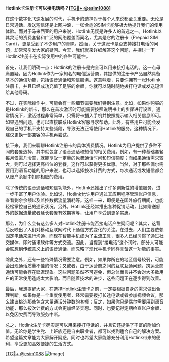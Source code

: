 **Hotlink卡注册卡可以接电话吗？[[TG💪+ @esim1088](https://t.me/s/esim1088)]**

在这个数字化飞速发展的时代，手机卡的选择对于每个人来说都至关重要。无论是日常通话、发送短信还是上网冲浪，一张合适的SIM卡能够极大地提升我们的使用体验。而对于马来西亚的用户来说，Hotlink无疑是许多人的首选之一。Hotlink以其灵活的资费套餐和广泛的网络覆盖而闻名，尤其是它的注册卡（Prepaid SIM Card），更是受到了不少用户的青睐。然而，关于这张卡是否支持接打电话的问题，却常常引发大家的疑问。今天，我们就来详细解答这个问题，并探讨一下Hotlink注册卡在实际使用中的各种可能性。

首先，让我们明确一点：Hotlink的注册卡是完全可以用来接打电话的。这一点毋庸置疑，因为Hotlink作为一家知名的电信运营商，其提供的注册卡产品自然具备基本的通信功能，包括语音通话和短信服务。这意味着，只要你拥有一张Hotlink注册卡，并且已经成功充值了足够的余额，你就可以随时随地拨打电话或发送短信给其他号码。

不过，在实际操作中，可能会有一些细节需要我们特别注意。比如，如果你购买的是Hotlink的新卡，那么在首次激活时可能需要按照说明书上的步骤进行设置。通常情况下，激活过程非常简单，只需将卡插入手机并按照提示输入相关信息即可。如果遇到问题，也可以直接联系Hotlink客服寻求帮助。此外，有些用户可能会发现自己的手机不支持某些频段，导致无法正常使用Hotlink的服务。这种情况下，建议更换一部兼容的手机再尝试。

接下来，我们来聊聊Hotlink注册卡的具体资费情况。Hotlink为用户提供了多种不同的套餐选择，其中就包含了语音通话和短信的相关费用。例如，有一种基础套餐每月仅需几令吉，就能享受一定量的免费通话时间和短信额度；而如果通话需求较大，则可以选择更高档位的套餐，这样可以获得更多优惠。当然，对于那些偶尔需要用到语音功能的用户来说，也可以选择按次计费的方式，每次通话或发短信都会从账户余额中扣除相应的费用。

除了传统的语音通话和短信功能外，Hotlink还推出了许多创新性的增值服务，进一步丰富了用户体验。比如说，Hotlink允许用户通过其应用程序管理账户信息，查看剩余余额以及监控数据流量消耗等。这样一来，即便是在国外旅行期间，也能轻松掌控自己的通讯状况。另外，Hotlink还经常推出各种促销活动，比如赠送额外的数据流量或者延长套餐有效期等等，让用户享受到更多实惠。

那么，为什么会有这么多人对Hotlink注册卡能否接电话产生疑问呢？其实，这背后反映出了人们对移动互联网时代下通信方式变化的关注。在过去，人们主要依赖固定电话来进行沟通，而现在智能手机成为了主流工具，很多人已经习惯了通过社交媒体、即时通讯软件等方式交流。因此，当提到“接电话”这个词时，部分人可能会联想到传统意义上的语音通话，而忽略了现代手机卡同样具备这一功能的事实。

除此之外，还有一些特殊情况需要注意。例如，如果你所在的地区信号较弱，可能会出现通话质量不佳的情况；又或者，由于运营商之间的互联互通问题，跨运营商通话可能会存在延迟现象。这些问题虽然不可避免，但总体而言并不会对大多数用户的正常使用造成太大影响。而且随着技术的进步，这些问题正在逐步得到改善。

最后，我想提醒大家，在选择Hotlink注册卡之前，一定要根据自身的需求做出合理判断。如果你是一个重度使用者，经常需要拨打长途电话或者参加视频会议，那么建议挑选那些包含大量通话分钟数的套餐；反之，如果你只是偶尔需要用到语音功能，那么按次计费的方式会更加经济实惠。同时，也要记得定期检查账户余额，以免因欠费而导致服务中断。

总之，Hotlink注册卡确实是可以用来接打电话的，并且它还提供了丰富的附加价值。无论你是学生党、上班族还是自由职业者，都可以找到适合自己的解决方案。希望这篇文章能为大家解开疑惑，同时也希望大家能够充分利用Hotlink带来的便利，享受更加高效便捷的生活方式。

[[TG💪+ @esim1088](https://t.me/s/esim1088) ![Image](https://i.postimg.cc/4NQfJmqS/Snipaste-2025-05-13-00-14-12.png)]